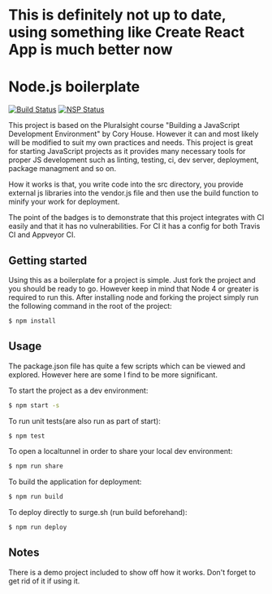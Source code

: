 # This is definitely not up to date, using something like Create React App is much better now

# Node.js boilerplate
[![Build Status](https://travis-ci.org/sanderrouk/Node-Starterkit.svg?branch=master)](https://travis-ci.org/sanderrouk/Node-Starterkit) [![NSP Status](https://nodesecurity.io/orgs/phantomarts/projects/c0314d66-533a-4c04-87e9-ee888239e1d3/badge)](https://nodesecurity.io/orgs/phantomarts/projects/c0314d66-533a-4c04-87e9-ee888239e1d3)

This project is based on the Pluralsight course "Building a JavaScript Development Environment" by Cory House. However it can and most likely will be modified to suit my own practices and needs. 
This project is great for starting JavaScript projects as it provides many necessary tools for proper JS development such as linting, testing, ci, dev server, deployment, package managment and so on.

How it works is that, you write code into the src directory, you provide external js libraries into the vendor.js file and then use
the build function to minify your work for deployment.

The point of the badges is to demonstrate that this project integrates with CI easily and that it has no vulnerabilities.
For CI it has a config for both Travis CI and Appveyor CI.
## Getting started
Using this as a boilerplate for a project is simple. Just fork the project and you should be ready to go. 
However keep in mind that Node 4 or greater is required to run this. After installing node and forking the project
simply run the following command in the root of the project:
```bash
$ npm install
```

## Usage
The package.json file has quite a few scripts which can be viewed and explored. However here are some I find to be more significant.

To start the project as a dev environment:
```bash
$ npm start -s
```

To run unit tests(are also run as part of start):
```bash
$ npm test
```

To open a localtunnel in order to share your local dev environment:
```bash
$ npm run share
```

To build the application for deployment:
```bash
$ npm run build
```

To deploy directly to surge.sh (run build beforehand):
```bash
$ npm run deploy
```

## Notes
There is a demo project included to show off how it works. Don't forget to get rid of it if using it.
